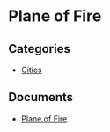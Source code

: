 # Plane of Fire


## Categories
- [Cities](./Cities/README.md)

## Documents
- [Plane of Fire](Plane%20of%20Fire.md)